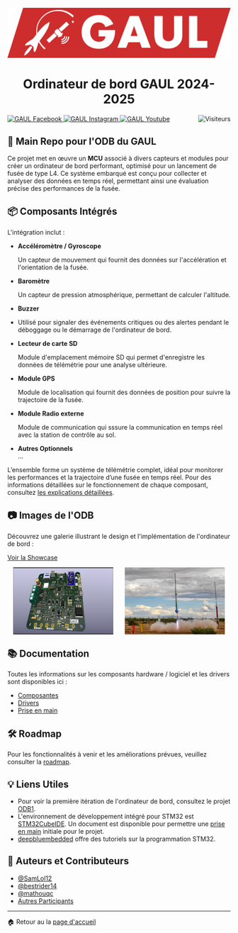 [![MasterHead](Documentation/GAUL/logo-full.webp)](https://gaulspace.web.app/home)

<h1 align="center">Ordinateur de bord GAUL 2024-2025</h1>

<img align="right" src="https://api.visitorbadge.io/api/visitors?path=https%3A%2F%2Fgithub.com%2FGAULAvionique2024-2025%2FOrdinateur-de-bord&label=Visiteurs&labelColor=%23697689&countColor=%23f47373&style=flat" alt="Visiteurs" />

<p align="left">
  <a href="https://www.facebook.com/gaul.ul" target="_blank">
    <img src="https://raw.githubusercontent.com/rahuldkjain/github-profile-readme-generator/master/src/images/icons/Social/facebook.svg" alt="GAUL Facebook" height="30" width="40" />
  </a>
  <a href="https://www.instagram.com/gaul.ul/" target="_blank">
    <img src="https://raw.githubusercontent.com/rahuldkjain/github-profile-readme-generator/master/src/images/icons/Social/instagram.svg" alt="GAUL Instagram" height="30" width="40" />
  </a>
  <a href="https://www.facebook.com/groupeaerospatialul/" target="_blank">
    <img src="https://raw.githubusercontent.com/rahuldkjain/github-profile-readme-generator/master/src/images/icons/Social/youtube.svg" alt="GAUL Youtube" height="30" width="40" />
  </a>
</p>

## 🌟 **Main Repo pour l'ODB du GAUL**

Ce projet met en œuvre un **MCU** associé à divers capteurs et modules pour créer un ordinateur de bord performant, optimisé pour un lancement de fusée de type L4. Ce système embarqué est conçu pour collecter et analyser des données en temps réel, permettant ainsi une évaluation précise des performances de la fusée.

## 📦 **Composants Intégrés**

L'intégration inclut :

- **Accéléromètre / Gyroscope**
  
  Un capteur de mouvement qui fournit des données sur l'accélération et l'orientation de la fusée.

- **Baromètre**
  
  Un capteur de pression atmosphérique, permettant de calculer l'altitude.

- **Buzzer**
- 
  Utilisé pour signaler des événements critiques ou des alertes pendant le déboggage ou le démarrage de l'ordinateur de bord.

- **Lecteur de carte SD**
  
  Module d'emplacement mémoire SD qui permet d'enregistre les données de télémétrie pour une analyse ultérieure.

- **Module GPS**
  
  Module de localisation qui fournit des données de position pour suivre la trajectoire de la fusée.

- **Module Radio externe**
  
  Module de communication qui sssure la communication en temps réel avec la station de contrôle au sol.

- **Autres Optionnels**  
  ...

L’ensemble forme un système de télémétrie complet, idéal pour monitorer les performances et la trajectoire d’une fusée en temps réel. Pour des informations détaillées sur le fonctionnement de chaque composant, consultez [les explications détaillées](./Documentation/Explications.md).

## 📷 **Images de l'ODB**

Découvrez une galerie illustrant le design et l'implémentation de l'ordinateur de bord :

[Voir la Showcase](./Documentation/Showcase.md)

<div style="display: flex; justify-content: space-around;">
  <img src="./Documentation/Showcase/ODB1_PCB.png" alt="ODB1" width="45%">
  <img src="./Documentation/Showcase/Rocket_Launch.jpg" alt="Rocket Launch" width="45%">
</div>

## 📚 **Documentation**

Toutes les informations sur les composants hardware / logiciel et les drivers sont disponibles ici :

- [Composantes](./Documentation/Composantes.md)
- [Drivers](./Documentation/Drivers.md)
- [Prise en main](./Documentation/Logiciel.md)

## 🛠 **Roadmap**

Pour les fonctionnalités à venir et les améliorations prévues, veuillez consulter la [roadmap](./Documentation/Roadmap.md).

## 💡 **Liens Utiles**

- Pour voir la première itération de l'ordinateur de bord, consultez le projet [ODB1](https://github.com/GAULAvionique2023-2024/ODB1_Firmware).
- L'environnement de développement intégré pour STM32 est [STM32CubeIDE](https://www.st.com/en/development-tools/stm32cubeide.html). Un document est disponible pour permettre une [prise en main](./Documentation/Logiciel.md) initiale pour le projet.
- [deepbluembedded](https://deepbluembedded.com/stm32-arm-programming-tutorials/) offre des tutoriels sur la programmation STM32.

## 👥 **Auteurs et Contributeurs**

- [@SamLol12](https://github.com/SamLol12)
- [@bestrider14](https://github.com/bestrider14)
- [@mathouqc](https://github.com/mathouqc)
- [Autres Participants](./Documentation/Participants.md)

---

🏠 Retour au la [page d'accueil](https://github.com/GAULAvionique2024-2025)
